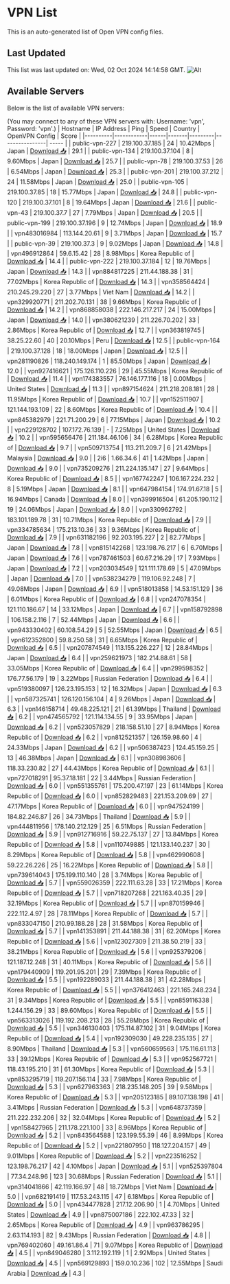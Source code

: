 # VPN List

This is an auto-generated list of Open VPN config files.

## Last Updated

This list was last updated on: Wed, 02 Oct 2024 14:14:58 GMT.
![Alt](https://repobeats.axiom.co/api/embed/186b98318ef1479477931607c1ad7d823f12451f.svg "Repobeats analytics image")

## Available Servers

Below is the list of available VPN servers:

(You may connect to any of these VPN servers with: Username: 'vpn', Password: 'vpn'.)
| Hostname | IP Address | Ping | Speed | Country | OpenVPN Config | Score |
|----------|------------|------|-------|---------|----------------| ----- |
| public-vpn-227 | 219.100.37.185 | 24 | 10.42Mbps | Japan | [Download 📥](./configs/server_0_JP.ovpn) | 29.1 |
| public-vpn-134 | 219.100.37.104 | 8 | 9.60Mbps | Japan | [Download 📥](./configs/server_1_JP.ovpn) | 25.7 |
| public-vpn-78 | 219.100.37.53 | 26 | 6.54Mbps | Japan | [Download 📥](./configs/server_2_JP.ovpn) | 25.3 |
| public-vpn-201 | 219.100.37.212 | 24 | 11.58Mbps | Japan | [Download 📥](./configs/server_3_JP.ovpn) | 25.0 |
| public-vpn-105 | 219.100.37.85 | 18 | 15.77Mbps | Japan | [Download 📥](./configs/server_4_JP.ovpn) | 24.8 |
| public-vpn-120 | 219.100.37.101 | 8 | 19.64Mbps | Japan | [Download 📥](./configs/server_5_JP.ovpn) | 21.6 |
| public-vpn-43 | 219.100.37.7 | 27 | 7.79Mbps | Japan | [Download 📥](./configs/server_6_JP.ovpn) | 20.5 |
| public-vpn-199 | 219.100.37.196 | 9 | 12.74Mbps | Japan | [Download 📥](./configs/server_7_JP.ovpn) | 18.9 |
| vpn483016984 | 113.144.20.61 | 9 | 3.71Mbps | Japan | [Download 📥](./configs/server_8_JP.ovpn) | 15.7 |
| public-vpn-39 | 219.100.37.3 | 9 | 9.02Mbps | Japan | [Download 📥](./configs/server_9_JP.ovpn) | 14.8 |
| vpn496912864 | 59.6.15.42 | 28 | 8.98Mbps | Korea Republic of | [Download 📥](./configs/server_10_KR.ovpn) | 14.4 |
| public-vpn-222 | 219.100.37.184 | 12 | 19.76Mbps | Japan | [Download 📥](./configs/server_11_JP.ovpn) | 14.3 |
| vpn884817225 | 211.44.188.38 | 31 | 77.02Mbps | Korea Republic of | [Download 📥](./configs/server_12_KR.ovpn) | 14.3 |
| vpn358564424 | 210.245.29.220 | 27 | 3.77Mbps | Viet Nam | [Download 📥](./configs/server_13_VN.ovpn) | 14.2 |
| vpn329920771 | 211.202.70.131 | 38 | 9.66Mbps | Korea Republic of | [Download 📥](./configs/server_14_KR.ovpn) | 14.2 |
| vpn868858038 | 222.146.217.217 | 24 | 15.00Mbps | Japan | [Download 📥](./configs/server_15_JP.ovpn) | 14.0 |
| vpn380621239 | 211.226.70.202 | 33 | 2.86Mbps | Korea Republic of | [Download 📥](./configs/server_16_KR.ovpn) | 12.7 |
| vpn363819745 | 38.25.22.60 | 40 | 20.10Mbps | Peru | [Download 📥](./configs/server_17_PE.ovpn) | 12.5 |
| public-vpn-164 | 219.100.37.128 | 18 | 18.00Mbps | Japan | [Download 📥](./configs/server_18_JP.ovpn) | 12.5 |
| vpn281190826 | 118.240.149.174 | 1 | 85.50Mbps | Japan | [Download 📥](./configs/server_19_JP.ovpn) | 12.0 |
| vpn927416621 | 175.126.110.226 | 29 | 45.55Mbps | Korea Republic of | [Download 📥](./configs/server_20_KR.ovpn) | 11.4 |
| vpn174383557 | 76.146.177.116 | 18 | 0.00Mbps | United States | [Download 📥](./configs/server_21_US.ovpn) | 11.3 |
| vpn897154624 | 211.218.208.181 | 28 | 11.95Mbps | Korea Republic of | [Download 📥](./configs/server_22_KR.ovpn) | 10.7 |
| vpn152511907 | 121.144.193.109 | 22 | 8.60Mbps | Korea Republic of | [Download 📥](./configs/server_23_KR.ovpn) | 10.4 |
| vpn845382979 | 221.71.200.29 | 6 | 77.15Mbps | Japan | [Download 📥](./configs/server_24_JP.ovpn) | 10.2 |
| vpn229128702 | 107.172.76.139 | - | 7.25Mbps | United States | [Download 📥](./configs/server_25_US.ovpn) | 10.2 |
| vpn595656476 | 211.184.46.106 | 34 | 6.28Mbps | Korea Republic of | [Download 📥](./configs/server_26_KR.ovpn) | 9.7 |
| vpn509713754 | 113.211.209.7 | 6 | 21.42Mbps | Malaysia | [Download 📥](./configs/server_27_MY.ovpn) | 9.0 |
| 2i6 | 1.66.34.6 | 41 | 1.42Mbps | Japan | [Download 📥](./configs/server_28_JP.ovpn) | 9.0 |
| vpn735209276 | 211.224.135.147 | 27 | 9.64Mbps | Korea Republic of | [Download 📥](./configs/server_29_KR.ovpn) | 8.5 |
| vpn167742247 | 106.167.224.232 | 8 | 5.19Mbps | Japan | [Download 📥](./configs/server_30_JP.ovpn) | 8.1 |
| vpn647984154 | 174.91.67.18 | 5 | 16.94Mbps | Canada | [Download 📥](./configs/server_31_CA.ovpn) | 8.0 |
| vpn399916504 | 61.205.190.112 | 19 | 24.06Mbps | Japan | [Download 📥](./configs/server_32_JP.ovpn) | 8.0 |
| vpn330962792 | 183.101.189.78 | 31 | 10.71Mbps | Korea Republic of | [Download 📥](./configs/server_33_KR.ovpn) | 7.9 |
| vpn334785634 | 175.213.10.36 | 33 | 9.36Mbps | Korea Republic of | [Download 📥](./configs/server_34_KR.ovpn) | 7.9 |
| vpn631182196 | 92.203.195.227 | 2 | 82.77Mbps | Japan | [Download 📥](./configs/server_35_JP.ovpn) | 7.8 |
| vpn815142268 | 123.198.76.217 | 6 | 6.70Mbps | Japan | [Download 📥](./configs/server_36_JP.ovpn) | 7.6 |
| vpn787461503 | 60.67.216.29 | 17 | 7.93Mbps | Japan | [Download 📥](./configs/server_37_JP.ovpn) | 7.2 |
| vpn203034549 | 121.111.178.69 | 5 | 47.09Mbps | Japan | [Download 📥](./configs/server_38_JP.ovpn) | 7.0 |
| vpn538234279 | 119.106.92.248 | 7 | 49.08Mbps | Japan | [Download 📥](./configs/server_39_JP.ovpn) | 6.9 |
| vpn518013858 | 14.53.151.129 | 36 | 6.01Mbps | Korea Republic of | [Download 📥](./configs/server_40_KR.ovpn) | 6.8 |
| vpn247078354 | 121.110.186.67 | 14 | 33.12Mbps | Japan | [Download 📥](./configs/server_41_JP.ovpn) | 6.7 |
| vpn158792898 | 106.158.2.116 | 7 | 52.44Mbps | Japan | [Download 📥](./configs/server_42_JP.ovpn) | 6.6 |
| vpn943330402 | 60.108.54.29 | 5 | 52.55Mbps | Japan | [Download 📥](./configs/server_43_JP.ovpn) | 6.5 |
| vpn612352800 | 59.8.250.58 | 31 | 6.65Mbps | Korea Republic of | [Download 📥](./configs/server_44_KR.ovpn) | 6.5 |
| vpn207874549 | 113.155.226.227 | 12 | 28.84Mbps | Japan | [Download 📥](./configs/server_45_JP.ovpn) | 6.4 |
| vpn259621973 | 182.214.88.61 | 58 | 33.05Mbps | Korea Republic of | [Download 📥](./configs/server_46_KR.ovpn) | 6.4 |
| vpn299598352 | 176.77.56.179 | 19 | 3.22Mbps | Russian Federation | [Download 📥](./configs/server_47_RU.ovpn) | 6.4 |
| vpn519380097 | 126.23.195.153 | 12 | 16.32Mbps | Japan | [Download 📥](./configs/server_48_JP.ovpn) | 6.3 |
| vpn587325741 | 126.120.156.104 | 4 | 9.26Mbps | Japan | [Download 📥](./configs/server_49_JP.ovpn) | 6.3 |
| vpn146158714 | 49.48.225.121 | 21 | 61.39Mbps | Thailand | [Download 📥](./configs/server_50_TH.ovpn) | 6.2 |
| vpn474565792 | 121.114.134.55 | 9 | 33.95Mbps | Japan | [Download 📥](./configs/server_51_JP.ovpn) | 6.2 |
| vpn523057829 | 218.158.51.10 | 27 | 8.94Mbps | Korea Republic of | [Download 📥](./configs/server_52_KR.ovpn) | 6.2 |
| vpn812521357 | 126.159.98.60 | 4 | 24.33Mbps | Japan | [Download 📥](./configs/server_53_JP.ovpn) | 6.2 |
| vpn506387423 | 124.45.159.25 | 13 | 46.38Mbps | Japan | [Download 📥](./configs/server_54_JP.ovpn) | 6.1 |
| vpn308983606 | 118.33.230.82 | 27 | 44.43Mbps | Korea Republic of | [Download 📥](./configs/server_55_KR.ovpn) | 6.1 |
| vpn727018291 | 95.37.18.181 | 22 | 3.44Mbps | Russian Federation | [Download 📥](./configs/server_56_RU.ovpn) | 6.0 |
| vpn551355761 | 175.200.47.197 | 23 | 61.14Mbps | Korea Republic of | [Download 📥](./configs/server_57_KR.ovpn) | 6.0 |
| vpn852829483 | 221.153.209.69 | 27 | 47.17Mbps | Korea Republic of | [Download 📥](./configs/server_58_KR.ovpn) | 6.0 |
| vpn947524199 | 184.82.246.87 | 26 | 34.73Mbps | Thailand | [Download 📥](./configs/server_59_TH.ovpn) | 5.9 |
| vpn444811956 | 178.140.212.129 | 25 | 6.51Mbps | Russian Federation | [Download 📥](./configs/server_60_RU.ovpn) | 5.9 |
| vpn912716916 | 59.22.75.137 | 27 | 13.84Mbps | Korea Republic of | [Download 📥](./configs/server_61_KR.ovpn) | 5.8 |
| vpn110749885 | 121.133.140.237 | 30 | 8.29Mbps | Korea Republic of | [Download 📥](./configs/server_62_KR.ovpn) | 5.8 |
| vpn462990608 | 59.22.26.226 | 25 | 16.22Mbps | Korea Republic of | [Download 📥](./configs/server_63_KR.ovpn) | 5.8 |
| vpn739614043 | 175.199.110.140 | 28 | 3.74Mbps | Korea Republic of | [Download 📥](./configs/server_64_KR.ovpn) | 5.7 |
| vpn559026359 | 222.111.63.28 | 33 | 17.21Mbps | Korea Republic of | [Download 📥](./configs/server_65_KR.ovpn) | 5.7 |
| vpn718207268 | 221.163.40.35 | 29 | 32.19Mbps | Korea Republic of | [Download 📥](./configs/server_66_KR.ovpn) | 5.7 |
| vpn870159946 | 222.112.4.97 | 28 | 78.11Mbps | Korea Republic of | [Download 📥](./configs/server_67_KR.ovpn) | 5.7 |
| vpn833047150 | 210.99.188.28 | 28 | 31.58Mbps | Korea Republic of | [Download 📥](./configs/server_68_KR.ovpn) | 5.7 |
| vpn141353891 | 211.44.188.38 | 31 | 62.20Mbps | Korea Republic of | [Download 📥](./configs/server_69_KR.ovpn) | 5.6 |
| vpn123027309 | 211.38.50.219 | 33 | 38.21Mbps | Korea Republic of | [Download 📥](./configs/server_70_KR.ovpn) | 5.6 |
| vpn925379206 | 121.187.12.248 | 31 | 40.11Mbps | Korea Republic of | [Download 📥](./configs/server_71_KR.ovpn) | 5.6 |
| vpn179440909 | 119.201.95.201 | 29 | 7.39Mbps | Korea Republic of | [Download 📥](./configs/server_72_KR.ovpn) | 5.5 |
| vpn192289033 | 211.44.188.38 | 31 | 42.28Mbps | Korea Republic of | [Download 📥](./configs/server_73_KR.ovpn) | 5.5 |
| vpn376412463 | 221.165.248.234 | 31 | 9.34Mbps | Korea Republic of | [Download 📥](./configs/server_74_KR.ovpn) | 5.5 |
| vpn859116338 | 1.244.156.29 | 33 | 89.60Mbps | Korea Republic of | [Download 📥](./configs/server_75_KR.ovpn) | 5.5 |
| vpn563313026 | 119.192.208.213 | 28 | 55.28Mbps | Korea Republic of | [Download 📥](./configs/server_76_KR.ovpn) | 5.5 |
| vpn346130403 | 175.114.87.102 | 31 | 9.04Mbps | Korea Republic of | [Download 📥](./configs/server_77_KR.ovpn) | 5.4 |
| vpn192309030 | 49.228.235.135 | 27 | 8.90Mbps | Thailand | [Download 📥](./configs/server_78_TH.ovpn) | 5.3 |
| vpn560659563 | 175.116.61.113 | 33 | 39.12Mbps | Korea Republic of | [Download 📥](./configs/server_79_KR.ovpn) | 5.3 |
| vpn952567721 | 118.43.195.210 | 31 | 61.30Mbps | Korea Republic of | [Download 📥](./configs/server_80_KR.ovpn) | 5.3 |
| vpn853295719 | 119.207.156.114 | 33 | 7.98Mbps | Korea Republic of | [Download 📥](./configs/server_81_KR.ovpn) | 5.3 |
| vpn627963363 | 218.235.148.205 | 39 | 9.58Mbps | Korea Republic of | [Download 📥](./configs/server_82_KR.ovpn) | 5.3 |
| vpn205123185 | 89.107.138.198 | 41 | 3.41Mbps | Russian Federation | [Download 📥](./configs/server_83_RU.ovpn) | 5.3 |
| vpn648737359 | 211.222.232.206 | 32 | 32.04Mbps | Korea Republic of | [Download 📥](./configs/server_84_KR.ovpn) | 5.2 |
| vpn158427965 | 211.178.221.100 | 33 | 8.96Mbps | Korea Republic of | [Download 📥](./configs/server_85_KR.ovpn) | 5.2 |
| vpn843564588 | 123.199.55.39 | 46 | 8.99Mbps | Korea Republic of | [Download 📥](./configs/server_86_KR.ovpn) | 5.2 |
| vpn221807950 | 118.127.204.157 | 49 | 9.01Mbps | Korea Republic of | [Download 📥](./configs/server_87_KR.ovpn) | 5.2 |
| vpn223516252 | 123.198.76.217 | 42 | 4.10Mbps | Japan | [Download 📥](./configs/server_88_JP.ovpn) | 5.1 |
| vpn525397804 | 77.34.248.96 | 123 | 30.68Mbps | Russian Federation | [Download 📥](./configs/server_89_RU.ovpn) | 5.1 |
| vpn314041866 | 42.119.166.97 | 48 | 18.72Mbps | Viet Nam | [Download 📥](./configs/server_90_VN.ovpn) | 5.0 |
| vpn682191419 | 117.53.243.115 | 47 | 6.18Mbps | Korea Republic of | [Download 📥](./configs/server_91_KR.ovpn) | 5.0 |
| vpn434477828 | 217.12.206.90 | 1 | 4.70Mbps | United States | [Download 📥](./configs/server_92_US.ovpn) | 4.9 |
| vpn875007186 | 222.102.47.33 | 32 | 2.65Mbps | Korea Republic of | [Download 📥](./configs/server_93_KR.ovpn) | 4.9 |
| vpn963786295 | 2.63.114.193 | 82 | 9.43Mbps | Russian Federation | [Download 📥](./configs/server_94_RU.ovpn) | 4.8 |
| vpn769402060 | 49.161.86.4 | 71 | 9.07Mbps | Korea Republic of | [Download 📥](./configs/server_95_KR.ovpn) | 4.5 |
| vpn849046280 | 3.112.192.119 | 1 | 2.92Mbps | United States | [Download 📥](./configs/server_96_US.ovpn) | 4.5 |
| vpn569129893 | 159.0.10.236 | 102 | 12.55Mbps | Saudi Arabia | [Download 📥](./configs/server_97_SA.ovpn) | 4.3 |
